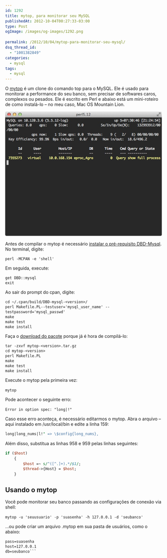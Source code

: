 ```yaml
---
id: 1292
title: mytop, para monitorar seu MySQL
publishedAt: 2012-10-04T00:27:33-03:00
type: Post
ogImage: /images/og-images/1292.png

permalink: /2012/10/04/mytop-para-monitorar-seu-mysql/
dsq_thread_id:
  - "1001382849"
categories:
  - mysql
tags:
  - mysql
---
```

O [mytop](http://jeremy.zawodny.com/mysql/mytop/) é um clone do comando top para o MySQL. Ele é usado para monitorar a performance do seu banco, sem precisar de softwares caros, complexos ou pesados. Ele é escrito em Perl e abaixo está um mini-roteiro de como instalá-lo – no meu caso, Mac OS Mountain Lion.  


<center>
  <a href="http://jeremy.zawodny.com/mysql/mytop/"><img src="/wp-content/uploads/2012/10/mytop.jpg" alt="" title="mytop" /></a>
</center>

  
  
Antes de compilar o mytop é necessário [instalar o pré-requisito DBD-Mysql](https://discussions.apple.com/thread/3136351?start=0&tstart=0). No terminal, digite:

```
perl -MCPAN -e 'shell'
```

Em seguida, execute: 

```
get DBD::mysql
exit
```

Ao sair do prompt do cpan, digite:

```
cd ~/.cpan/build/DBD-mysql-<version>/
perl Makefile.PL--testuser='mysql_user_name' --testpassword='mysql_passwd'
make
make test
make install
```

Faça o [download do pacote](http://jeremy.zawodny.com/mysql/mytop/mytop-1.6.tar.gz) porque já é hora de compilá-lo: 

```
tar -zxvf mytop-<version>.tar.gz
cd mytop-<version>
perl Makefile.PL
make
make test
make install
```

Execute o mytop pela primeira vez:

```mytop```

Pode acontecer o seguinte erro:

```Error in option spec: "long|!"```

Caso esse erro aconteça, é necessário editarmos o mytop. Abra o arquivo – aqui instalado em /usr/local/bin e edite a linha 159:

```perl
long|long_nums|l!" => \$config{long_nums},
```

Além disso, substitua as linhas 958 e 959 pelas linhas seguintes:

```perl
if ($host)
	{
		$host =~ s/^([^.]+).*/$1/;
		$thread->{Host} = $host;
	}
```

## Usando o mytop

Você pode monitorar seu banco passando as configurações de conexão via shell:

```mytop -u 'seuusuario' -p 'suasenha' -h 127.0.0.1 -d 'seubanco'```

&#8230;ou pode criar um arquivo .mytop em sua pasta de usuários, como o abaixo:

```user=seuusuario
pass=suasenha
host=127.0.0.1
db=seubanco```
